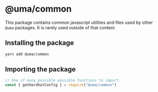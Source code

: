 # @uma/common

This package contains common javascript utilities and files used by other `@uma` packages. It is rarely used outside of
that context.

## Installing the package

```bash
yarn add @uma/common
```

## Importing the package

```js
// One of many possible possible functions to import.
const { getHardhatConfig } = require("@uma/common")
```
